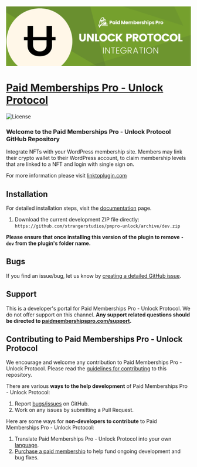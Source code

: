![](pmpro-unlock-banner.png)

# [Paid Memberships Pro - Unlock Protocol](https://linktoplugin.com) #
[comment]: # (Generate badges from shields.io, only works for .org plugins to get other stats etc. We'd have to create our own endpoints for Premium plugins)

![License](https://img.shields.io/badge/license-GPL--2.0%2B-red.svg?style=flat-square)

### Welcome to the Paid Memberships Pro - Unlock Protocol GitHub Repository
Integrate NFTs with your WordPress membership site. Members may link their crypto wallet to their WordPress account, to claim membership levels that are linked to a NFT and login with single sign on.

For more information please visit [linktoplugin.com](https://linktoplugin.com)

## Installation ##
For detailed installation steps, visit the [documentation](https://linktoplugin.com) page.

1. Download the current development ZIP file directly: `https://github.com/strangerstudios/pmpro-unlock/archive/dev.zip`

**Please ensure that once installing this version of the plugin to remove `-dev` from the plugin's folder name.**

## Bugs ##
If you find an issue/bug, let us know by [creating a detailed GitHub issue](https://github.com/strangerstudios/pmpro-unlock/issues/new).

## Support ##
This is a developer's portal for Paid Memberships Pro - Unlock Protocol. We do not offer support on this channel. **Any support related questions should be directed to [paidmembershipspro.com/support](https://paidmembershipspro.com/support).**

## Contributing to Paid Memberships Pro - Unlock Protocol ##
We encourage and welcome any contribution to Paid Memberships Pro - Unlock Protocol. Please read the [guidelines for contributing](https://github.com/strangerstudios/pmpro-unlock/blob/dev/.github/CONTRIBUTING.md) to this repository.

There are various **ways to the help development** of Paid Memberships Pro - Unlock Protocol:

1. Report [bugs/issues](https://github.com/strangerstudios/pmpro-unlock/issues/new) on GitHub.
2. Work on any issues by submitting a Pull Request.

Here are some ways for **non-developers to contribute** to Paid Memberships Pro - Unlock Protocol:

1. Translate Paid Memberships Pro - Unlock Protocol into your own [language](https://www.paidmembershipspro.com/paid-memberships-pro-in-your-language/).
2. [Purchase a paid membership](https://paidmembershipspro.com/pricing) to help fund ongoing development and bug fixes.
